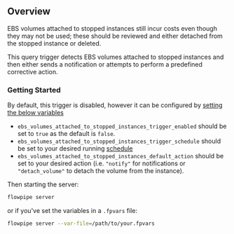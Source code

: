 ## Overview

EBS volumes attached to stopped instances still incur costs even though they may not be used; these should be reviewed and either detached from the stopped instance or deleted.

This query trigger detects EBS volumes attached to stopped instances and then either sends a notification or attempts to perform a predefined corrective action.

### Getting Started

By default, this trigger is disabled, however it can be configured by [setting the below variables](https://flowpipe.io/docs/build/mod-variables#passing-input-variables)
- `ebs_volumes_attached_to_stopped_instances_trigger_enabled` should be set to `true` as the default is `false`.
- `ebs_volumes_attached_to_stopped_instances_trigger_schedule` should be set to your desired running [schedule](https://flowpipe.io/docs/flowpipe-hcl/trigger/schedule#more-examples)
- `ebs_volumes_attached_to_stopped_instances_default_action` should be set to your desired action (i.e. `"notify"` for notifications or `"detach_volume"` to detach the volume from the instance).

Then starting the server:
```sh
flowpipe server
```

or if you've set the variables in a `.fpvars` file:
```sh
flowpipe server --var-file=/path/to/your.fpvars
```